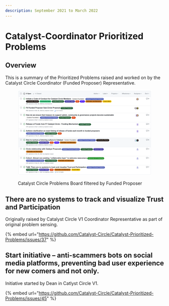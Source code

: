 ```yaml
---
description: September 2021 to March 2022
---
```


# Catalyst-Coordinator Prioritized Problems

## Overview

This is a summary of the Prioritized Problems raised and worked on by the Catalyst Circle Coordinator (Funded Proposer) Representative.

<figure><img src="../.gitbook/assets/Screenshot from 2023-04-10 22-52-56.png" alt=""><figcaption><p>Catalyst Circle Problems Board filtered by Funded Proposer</p></figcaption></figure>

## There are no systems to track and visualize Trust and Participation

Originally raised by Catalyst Circle V1 Coordinator Representative as part of original problem sensing.

{% embed url="https://github.com/Catalyst-Circle/Catalyst-Prioritized-Problems/issues/37" %}

## Start initiative – anti-scammers bots on social media platforms, preventing bad user experience for new comers and not only.

Initiative started by Dean in Catlyst Circle V1.

{% embed url="https://github.com/Catalyst-Circle/Catalyst-Prioritized-Problems/issues/45" %}
